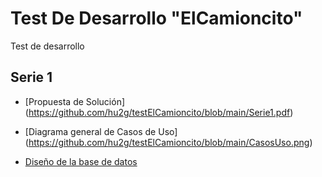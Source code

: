 # Test De Desarrollo "ElCamioncito"
Test de desarrollo

## Serie 1

* [Propuesta de Solución] (https://github.com/hu2g/testElCamioncito/blob/main/Serie1.pdf)

* [Diagrama general de Casos de Uso] (https://github.com/hu2g/testElCamioncito/blob/main/CasosUso.png)

* [Diseño de la base de datos](https://github.com/hu2g/testElCamioncito/blob/main/ModeloFisico.png)

